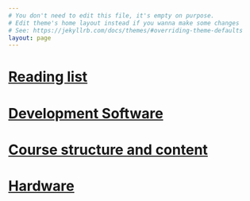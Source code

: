 ```yaml
---
# You don't need to edit this file, it's empty on purpose.
# Edit theme's home layout instead if you wanna make some changes
# See: https://jekyllrb.com/docs/themes/#overriding-theme-defaults
layout: page
---
```

# [Reading list](books)
# [Development Software](platform)
# [Course structure and content](structure)
# [Hardware](hardware)

